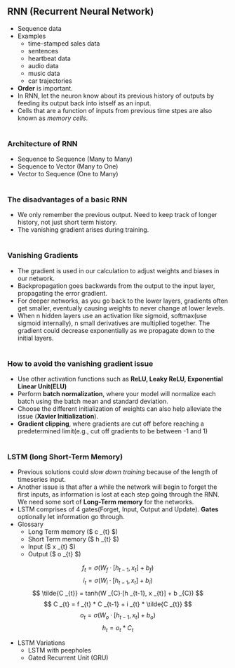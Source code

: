 ## RNN (Recurrent Neural Network)

- Sequence data
- Examples
  - time-stamped sales data
  - sentences
  - heartbeat data
  - audio data
  - music data
  - car trajectories
- **Order** is important.
- In RNN, let the neuron know about its previous history of outputs by feeding its output back into istself as an input.
- Cells that are a function of inputs from previous time stpes are also known as _memory cells_.
  <br><br>

### Architecture of RNN

- Sequence to Sequence (Many to Many)
- Sequence to Vector (Many to One)
- Vector to Sequence (One to Many)
  <br><br>

### The disadvantages of a basic RNN

- We only remember the previous output. Need to keep track of longer history, not just short term history.
- The vanishing gradient arises during training.
  <br><br>

### Vanishing Gradients

- The gradient is used in our calculation to adjust weights and biases in our network.
- Backpropagation goes backwards from the output to the input layer, propagating the error gradient.
- For deeper networks, as you go back to the lower layers, gradients often get smaller, eventually causing weights to never change at lower levels.
- When n hidden layers use an activation like sigmoid, softmax(use sigmoid internally), n small derivatives are multiplied together. The gradient could decrease exponentially as we propagate down to the initial layers.
  <br><br>

### How to avoid the vanishing gradient issue

- Use other activation functions such as **ReLU, Leaky ReLU, Exponential Linear Unit(ELU)**
- Perform **batch normalization**, where your model will normalize each batch using the batch mean and standard deviation.
- Choose the different initialization of weights can also help alleviate the issue (**Xavier Initialization**).
- **Gradient clipping**, where gradients are cut off before reaching a predetermined limit(e.g., cut off gradients to be between -1 and 1)
  <br><br>

### LSTM (long Short-Term Memory)

- Previous solutions could _slow down training_ because of the length of timeseries input.
- Another issue is that after a while the network will begin to forget the first inputs, as information is lost at each step going through the RNN. We need some sort of **Long-Term memory** for the networks.
- LSTM comprises of 4 gates(Forget, Input, Output and Update). **Gates** optionally let information go through.
- Glossary
  - Long Term memory ($ c \_{t} $)
  - Short Term memory ($ h \_{t} $)
  - Input ($ x \_{t} $)
  - Output ($ o \_{t} $)

$$ f _{t} = \sigma(W _{f}·[h _{t-1}, x _{t}] + b _{f}) $$
$$ i _{t} = \sigma(W _{i}·[h _{t-1}, x _{t}] + b _{i}) $$
$$ \tilde{C _{t}} = tanh(W _{C}·[h _{t-1}, x _{t}] + b _{C}) $$
$$ C _{t} = f _{t} * C _{t-1} + i _{t} * \tilde{C _{t}} $$
$$ o _{t} = \sigma(W _{o}·[h _{t-1}, x _{t}] + b _{o}) $$
$$ h _{t} = o _{t} * C _{t} $$

- LSTM Variations
	- LSTM with peepholes
	- Gated Recurrent Unit (GRU)

